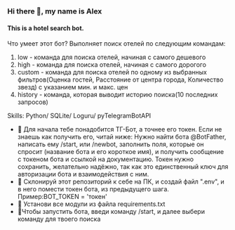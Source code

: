 ### Hi there 👋, my name is Alex
#### This is a hotel search bot.


Что умеет этот бот?
Выполняет поиск отелей по следующим командам:
1) low - команда для поиска отелей, начиная с самого дешевого
2) high - команда для поиска отелей, начиная с самого дорогого
3) custom - команда для поиска отелей по одному из выбранных фильтров(Оценка гостей, Расстояние от центра города, Количество звезд) с указанием мин. и макс. цен
4) history - команда, которая выводит историю поиска(10 последних запросов)


Skills: Python/ SQLite/ Loguru/ pyTelegramBotAPI

- 🔭 Для начала тебе понадобится ТГ-Бот, а точнее его токен. Если не знаешь как получить его, читай ниже: Нужно найти бота @BotFather, написать ему /start, или /newbot, заполнить поля, которые он спросит (название бота и его короткое имя), и получить сообщение с токеном бота и ссылкой на документацию. Токен нужно сохранить, желательно надёжно, так как это единственный ключ для авторизации бота и взаимодействия с ним. 
- 👯 Склонируй этот репозиторий к себе на ПК, и создай файл ".env", и в него помести токен бота, из предыдущего шага. Пример:BOT_TOKEN = 'токен'
- 🌱 Установи все модули из файла requirements.txt
- 🤔Чтобы запустить бота, введи команду /start, и далее выбери команду для твоего поиска




